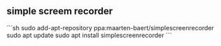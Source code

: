 ## simple screem recorder

´´´sh
sudo add-apt-repository ppa:maarten-baert/simplescreenrecorder
sudo apt update
sudo apt install simplescreenrecorder
´´´
